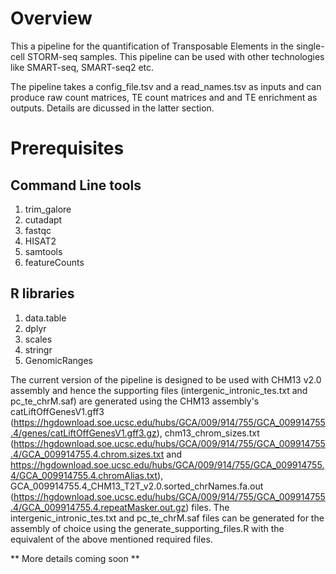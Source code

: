 # Overview

This a pipeline for the quantification of Transposable Elements in the single-cell STORM-seq samples. This pipeline can be used with other technologies like SMART-seq, SMART-seq2 etc. 

The pipeline takes a config_file.tsv and a read_names.tsv as inputs and can produce raw count matrices, TE count matrices and and TE enrichment as outputs. Details are dicussed in the latter section. 

# Prerequisites

## Command Line tools

1) trim_galore
2) cutadapt
3) fastqc
4) HISAT2
5) samtools
6) featureCounts

## R libraries

1) data.table
2) dplyr
3) scales
4) stringr
5) GenomicRanges

The current version of the pipeline is designed to be used with CHM13 v2.0 assembly and hence the supporting files (intergenic_intronic_tes.txt and pc_te_chrM.saf) are generated using the CHM13 assembly's catLiftOffGenesV1.gff3 (https://hgdownload.soe.ucsc.edu/hubs/GCA/009/914/755/GCA_009914755.4/genes/catLiftOffGenesV1.gff3.gz), chm13_chrom_sizes.txt (https://hgdownload.soe.ucsc.edu/hubs/GCA/009/914/755/GCA_009914755.4/GCA_009914755.4.chrom.sizes.txt and https://hgdownload.soe.ucsc.edu/hubs/GCA/009/914/755/GCA_009914755.4/GCA_009914755.4.chromAlias.txt), GCA_009914755.4_CHM13_T2T_v2.0.sorted_chrNames.fa.out (https://hgdownload.soe.ucsc.edu/hubs/GCA/009/914/755/GCA_009914755.4/GCA_009914755.4.repeatMasker.out.gz) files. The intergenic_intronic_tes.txt and pc_te_chrM.saf files can be generated for the assembly of choice using the generate_supporting_files.R with the equivalent of the above mentioned required files. 


** More details coming soon **
